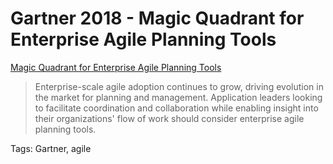 # Gartner 2018 - Magic Quadrant for Enterprise Agile Planning Tools

[Magic Quadrant for Enterprise Agile Planning Tools](https://www.gartner.com/doc/reprints?id=1-4YK11NZ&ct=180507)

> Enterprise-scale agile adoption continues to grow, driving evolution in the market for planning and management. Application leaders looking to facilitate coordination and collaboration while enabling insight into their organizations' flow of work should consider enterprise agile planning tools.

Tags: Gartner, agile
